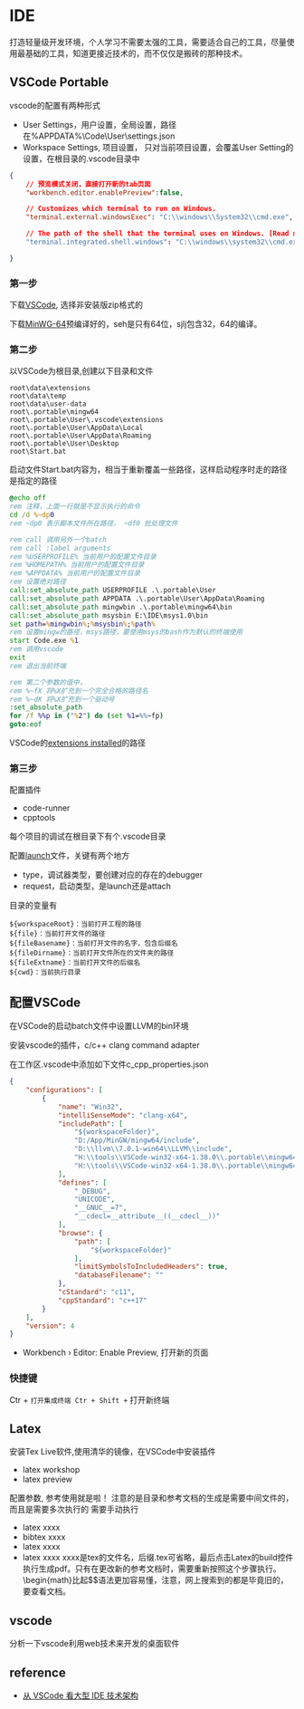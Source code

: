 # IDE

打造轻量级开发环境，个人学习不需要太强的工具，需要适合自己的工具，尽量使用最基础的工具，知道更接近技术的，而不仅仅是搬砖的那种技术。

## VSCode Portable

vscode的配置有两种形式
- User Settings，用户设置，全局设置，路径在%APPDATA%\Code\User\settings.json
- Workspace Settings, 项目设置， 只对当前项目设置，会覆盖User Setting的设置，在根目录的.vscode目录中

```json
{
	// 预览模式关闭，直接打开新的tab页面
    "workbench.editor.enablePreview":false,

	// Customizes which terminal to run on Windows.
	"terminal.external.windowsExec": "C:\\windows\\System32\\cmd.exe",

	// The path of the shell that the terminal uses on Windows. [Read more about configuring the shell](https://code.visualstudio.com/docs/editor/integrated-terminal#_configuration).
	"terminal.integrated.shell.windows": "C:\\windows\\system32\\cmd.exe",

}
```

### 第一步

下载[VSCode](https://code.visualstudio.com/Download), 选择非安装版zip格式的

下载[MinWG-64](<https://sourceforge.net/projects/mingw-w64/files/>)预编译好的，seh是只有64位，sjlj包含32，64的编译。

### 第二步

以VSCode为根目录,创建以下目录和文件

```shell
root\data\extensions
root\data\temp
root\data\user-data
root\.portable\mingw64
root\.portable\User\.vscode\extensions
root\.portable\User\AppData\Local
root\.portable\User\AppData\Roaming
root\.portable\User\Desktop
root\Start.bat
```

启动文件Start.bat内容为，相当于重新覆盖一些路径，这样启动程序时走的路径是指定的路径

```bat
@echo off
rem 注释，上面一行就是不显示执行的命令
cd /d %~dp0
rem ~dp0 表示脚本文件所在路径， ~df0 批处理文件

rem call 调用另外一个batch
rem call :label arguments
rem %USERPROFILE% 当前用户的配置文件目录
rem %HOMEPATH% 当前用户的配置文件目录
rem %APPDATA% 当前用户的配置文件目录
rem 设置绝对路径
call:set_absolute_path USERPROFILE .\.portable\User
call:set_absolute_path APPDATA .\.portable\User\AppData\Roaming
call:set_absolute_path mingwbin .\.portable\mingw64\bin
call:set_absolute_path msysbin E:\IDE\msys1.0\bin
set path=%mingwbin%;%msysbin%;%path%
rem 设置mingw的路径，msys路径，要使用msys的bash作为默认的终端使用
start Code.exe %1
rem 调用vscode
exit
rem 退出当前终端

rem 第二个参数的值中，
rem %~fX 将%X扩充到一个完全合格的路径名
rem %~dX 将%X扩充到一个驱动号
:set_absolute_path
for /f %%p in ("%2") do (set %1=%%~fp)
goto:eof
```

VSCode的[extensions installed](<https://code.visualstudio.com/docs/editor/extension-gallery#_common-questions>)的路径

### 第三步

配置插件

- code-runner
- cpptools

每个项目的调试在根目录下有个.vscode目录

配置[launch](<https://code.visualstudio.com/docs/editor/debugging#_compound-launch-configurations>)文件，关键有两个地方

- type，调试器类型，要创建对应的存在的debugger
- request，启动类型，是launch还是attach

目录的变量有

```
${workspaceRoot}：当前打开工程的路径
${file}：当前打开文件的路径
${fileBasename}：当前打开文件的名字，包含后缀名
${fileDirname}：当前打开文件所在的文件夹的路径
${fileExtname}：当前打开文件的后缀名
${cwd}：当前执行目录
```

## 配置VSCode

在VSCode的启动batch文件中设置LLVM的bin环境

安装vscode的插件，c/c++ clang command adapter

在工作区.vscode中添加如下文件c_cpp_properties.json

```json
{
    "configurations": [
        {
            "name": "Win32",
            "intelliSenseMode": "clang-x64",
            "includePath": [
                "${workspaceFolder}",
                "D:/App/MinGW/mingw64/include",
                "D:\\llvm\\7.0.1-win64\\LLVM\\include",
                "H:\\tools\\VSCode-win32-x64-1.38.0\\.portable\\mingw64\\lib\\gcc\\x86_64-w64-mingw32\\8.1.0",
                "H:\\tools\\VSCode-win32-x64-1.38.0\\.portable\\mingw64\\x86_64-w64-mingw32\\include"
            ],
            "defines": [
                "_DEBUG",
                "UNICODE",
                "__GNUC__=7",
                "__cdecl=__attribute__((__cdecl__))"
            ],
            "browse": {
                "path": [
                    "${workspaceFolder}"
                ],
                "limitSymbolsToIncludedHeaders": true,
                "databaseFilename": ""
            },
            "cStandard": "c11",
            "cppStandard": "c++17"
        }
    ],
    "version": 4
}
```

- Workbench › Editor: Enable Preview, 打开新的页面

### 快捷键

Ctr + ` 打开集成终端
Ctr + Shift + ` 打开新终端

## Latex

安装Tex Live软件,使用清华的镜像，在VSCode中安装插件
- latex workshop
- latex preview

配置参数, 参考使用就是啦！
注意的是目录和参考文档的生成是需要中间文件的，而且是需要多次执行的
需要手动执行
- latex xxxx
- bibtex xxxx
- latex xxxx
- latex xxxx
xxxx是tex的文件名，后缀.tex可省略，最后点击Latex的build控件执行生成pdf。只有在更改新的参考文档时，需要重新按照这个步骤执行。
\begin{math}比起$$语法更加容易懂，注意，网上搜索到的都是毕竟旧的，要查看文档。

## vscode

分析一下vscode利用web技术来开发的桌面软件


## reference

- [从 VSCode 看大型 IDE 技术架构](https://zhuanlan.zhihu.com/p/96041706)
